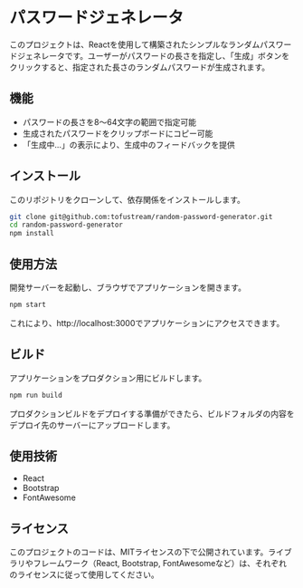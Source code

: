 # パスワードジェネレータ

このプロジェクトは、Reactを使用して構築されたシンプルなランダムパスワードジェネレータです。ユーザーがパスワードの長さを指定し、「生成」ボタンをクリックすると、指定された長さのランダムパスワードが生成されます。

## 機能

- パスワードの長さを8〜64文字の範囲で指定可能
- 生成されたパスワードをクリップボードにコピー可能
- 「生成中...」の表示により、生成中のフィードバックを提供

## インストール

このリポジトリをクローンして、依存関係をインストールします。

```bash
git clone git@github.com:tofustream/random-password-generator.git
cd random-password-generator
npm install
```

## 使用方法

開発サーバーを起動し、ブラウザでアプリケーションを開きます。

```bash
npm start
```

これにより、http://localhost:3000でアプリケーションにアクセスできます。

## ビルド

アプリケーションをプロダクション用にビルドします。

```bash
npm run build
```

プロダクションビルドをデプロイする準備ができたら、ビルドフォルダの内容をデプロイ先のサーバーにアップロードします。

## 使用技術
- React
- Bootstrap
- FontAwesome

## ライセンス

このプロジェクトのコードは、MITライセンスの下で公開されています。ライブラリやフレームワーク（React, Bootstrap, FontAwesomeなど）は、それぞれのライセンスに従って使用してください。

